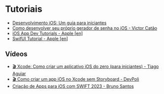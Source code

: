# Tutoriais

- [Desenvolvimento iOS: Um guia para iniciantes](https://www.linkedin.com/pulse/desenvolvimento-ios-um-guia-para-iniciantes-eduardo-escaleira%3FtrackingId=gcBVaUdEQ%252BKQtyyHRjzdgQ%253D%253D/)
- [Como desenvolver seu próprio gerador de senha no iOS - Victor Catão](https://medium.com/victorcatao/como-desenvolver-seu-pr%C3%B3prio-gerador-de-senha-no-ios-d538f27236dd)
- [iOS App Dev Tutorials - Apple [en]](https://developer.apple.com/tutorials/app-dev-training)
- [SwifUI Tutorial - Apple [en]](https://developer.apple.com/tutorials/swiftui)

## Vídeos

- [🎬 Xcode: Como criar um aplicativo iOS do zero (para iniciantes) - Tiago Aguiar](https://www.youtube.com/watch?v=t8JI3Ur51zY)
- [🎬 Como criar um app iOS no Xcode sem Storyboard - DevPoli](https://www.youtube.com/watch?v=bXF6KMJFwSE)
- [Criação de Apps para iOS com SWIFT 2023 - Bruno Santos](https://www.youtube.com/playlist?list=PL50rZONmv8ZSJ2M6PpPMcOawgE32ke_9_)
